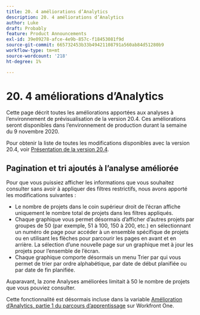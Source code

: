 ```yaml
---
title: 20. 4 améliorations d’Analytics
description: 20. 4 améliorations d’Analytics
author: Luke
draft: Probably
feature: Product Announcements
exl-id: 39e09278-afce-4e9b-857c-f18453081f9d
source-git-commit: 665732453b33b49421108791a560ab84d51280b9
workflow-type: tm+mt
source-wordcount: '218'
ht-degree: 1%

---
```


# 20. 4 améliorations d’Analytics

Cette page décrit toutes les améliorations apportées aux analyses à l’environnement de prévisualisation de la version 20.4. Ces améliorations seront disponibles dans l’environnement de production durant la semaine du 9 novembre 2020.

Pour obtenir la liste de toutes les modifications disponibles avec la version 20.4, voir [Présentation de la version 20.4](../../../product-announcements/product-releases/20.4-release-activity/20-4-release-overview.md).

## Pagination et tri ajoutés à l’analyse améliorée

Pour que vous puissiez afficher les informations que vous souhaitez consulter sans avoir à appliquer des filtres restrictifs, nous avons apporté les modifications suivantes :

* Le nombre de projets dans le coin supérieur droit de l’écran affiche uniquement le nombre total de projets dans les filtres appliqués.
* Chaque graphique vous permet désormais d’afficher d’autres projets par groupes de 50 (par exemple, 51 à 100, 150 à 200, etc.) en sélectionnant un numéro de page pour accéder à un ensemble spécifique de projets ou en utilisant les flèches pour parcourir les pages en avant et en arrière. La sélection d’une nouvelle page sur un graphique met à jour les projets pour l’ensemble de l’écran.
* Chaque graphique comporte désormais un menu Trier par qui vous permet de trier par ordre alphabétique, par date de début planifiée ou par date de fin planifiée.

Auparavant, la zone Analyses améliorées limitait à 50 le nombre de projets que vous pouviez consulter.

Cette fonctionnalité est désormais incluse dans la variable [Amélioration d’Analytics, partie 1 du parcours d’apprentissage](https://one.workfront.com/s/learningpath2/enhanced-analytics-part-1-overview-20Y0z000000bmgOEAQ) sur Workfront One.

